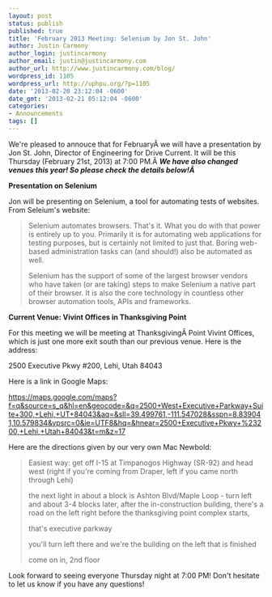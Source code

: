 ```yaml
---
layout: post
status: publish
published: true
title: 'February 2013 Meeting: Selenium by Jon St. John'
author: Justin Carmony
author_login: justincarmony
author_email: justin@justincarmony.com
author_url: http://www.justincarmony.com/blog/
wordpress_id: 1105
wordpress_url: http://uphpu.org/?p=1105
date: '2013-02-20 23:12:04 -0600'
date_gmt: '2013-02-21 05:12:04 -0600'
categories:
- Announcements
tags: []
---
```

<p>We're pleased to annouce that for FebruaryÂ we will have a presentation by Jon St. John, Director of Engineering for Drive Current. It will be this Thursday (February 21st, 2013) at 7:00 PM.Â <em><strong>We have also changed venues this year! So please check the details below!Â </strong></em></p>
<p><strong>Presentation on Selenium</strong></p>
<p>Jon will be presenting on Selenium, a tool for automating tests of websites. From Seleium's website:</p>
<blockquote><p>Selenium automates browsers. That's it. What you do with that power is entirely up to you. Primarily it is for automating web applications for testing purposes, but is certainly not limited to just that. Boring web-based administration tasks can (and should!) also be automated as well.</p>
<p>Selenium has the support of some of the largest browser vendors who have taken (or are taking) steps to make Selenium a native part of their browser. It is also the core technology in countless other browser automation tools, APIs and frameworks.</p></blockquote>
<p><strong>Current Venue: Vivint Offices in Thanksgiving Point</strong></p>
<p>For this meeting we will be meeting at ThanksgivingÂ Point Vivint Offices, which is just one more exit south than our previous venue. Here is the address:</p>
<p>2500 Executive Pkwy #200, Lehi, Utah 84043</p>
<p>Here is a link in Google Maps:</p>
<p><a href="https://maps.google.com/maps?f=q&amp;source=s_q&amp;hl=en&amp;geocode=&amp;q=2500+West+Executive+Parkway+Suite+300,+Lehi,+UT+84043&amp;aq=&amp;sll=39.499761,-111.547028&amp;sspn=8.839041,10.579834&amp;vpsrc=0&amp;ie=UTF8&amp;hq=&amp;hnear=2500+Executive+Pkwy+%23200,+Lehi,+Utah+84043&amp;t=m&amp;z=17">https://maps.google.com/maps?f=q&amp;source=s_q&amp;hl=en&amp;geocode=&amp;q=2500+West+Executive+Parkway+Suite+300,+Lehi,+UT+84043&amp;aq=&amp;sll=39.499761,-111.547028&amp;sspn=8.839041,10.579834&amp;vpsrc=0&amp;ie=UTF8&amp;hq=&amp;hnear=2500+Executive+Pkwy+%23200,+Lehi,+Utah+84043&amp;t=m&amp;z=17</a></p>
<p>Here are the directions given by our very own Mac Newbold:</p>
<blockquote><p>Easiest way: get off I-15 at Timpanogos Highway (SR-92) and head west (right if you're coming from Draper, left if you came north through Lehi)</p>
<p>the next light in about a block is Ashton Blvd/Maple Loop - turn left and about 3-4 blocks later, after the in-construction building, there's a road on the left right before the thanksgiving point complex starts,</p>
<p>that's executive parkway</p>
<p>you'll turn left there and we're the building on the left that is finished</p>
<p>come on in, 2nd floor</p></blockquote>
<p>Look forward to seeing everyone Thursday night at 7:00 PM! Don't hesitate to let us know if you have any questions!</p>
